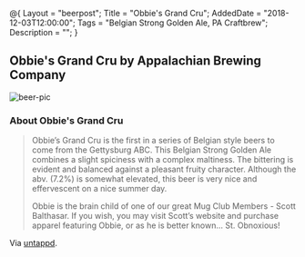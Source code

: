 @{ 
 Layout = "beerpost"; 
 Title = "Obbie's Grand Cru"; 
 AddedDate = "2018-12-03T12:00:00"; 
 Tags = "Belgian Strong Golden Ale, PA Craftbrew"; 
 Description = ""; 
 } 
 

## Obbie's Grand Cru by Appalachian Brewing Company

![beer-pic]

### About Obbie's Grand Cru

> Obbie’s Grand Cru is the first in a series of Belgian style beers to come from the Gettysburg ABC. This Belgian Strong Golden Ale combines a slight spiciness with a complex maltiness. The bittering is evident and balanced against a pleasant fruity character. Although the abv. (7.2%) is somewhat elevated, this beer is very nice and effervescent on a nice summer day.
>
>Obbie is the brain child of one of our great Mug Club Members - Scott Balthasar. If you wish, you may visit Scott’s website and purchase apparel featuring Obbie, or as he is better known... St. Obnoxious!

Via [untappd][untappd-url].

[untappd-url]: <https://untappd.com/b/appalachian-brewing-company-obbie-s-grand-cru/27441>
[beer-pic]: https://jasonpowley.com/assets/img/2018-12-03-obbies-grand-cru.jpeg "Obbie's Grand Cru by Appalachian Brewing Company"
